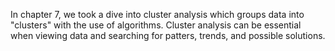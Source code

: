 In chapter 7, we took a dive into cluster analysis which groups data into "clusters" with the use of algorithms. Cluster analysis can be essential when viewing data and searching for patters, trends, and possible solutions.
